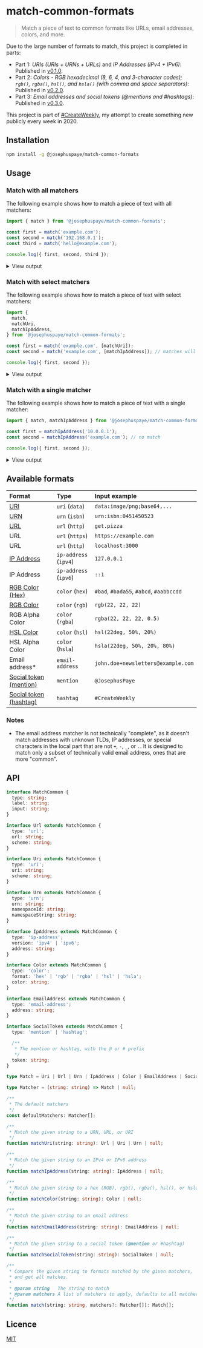 # match-common-formats

> Match a piece of text to common formats like URLs, email addresses, colors, and more.

Due to the large number of formats to match, this project is completed in parts:

- Part 1: _URIs (URIs + URNs + URLs)_ and _IP Addresses (IPv4 + IPv6)_: Published in [v0.1.0](https://github.com/JosephusPaye/match-common-formats/releases/tag/v0.1.0).
- Part 2: _Colors - RGB hexadecimal (8, 6, 4, and 3-character codes); `rgb()`, `rgba()`, `hsl()`, and `hsla()` (with comma and space separators)_: Published in [v0.2.0](https://github.com/JosephusPaye/match-common-formats/releases/tag/v0.2.0).
- Part 3: _Email addresses and social tokens (@mentions and #hashtags)_: Published in [v0.3.0](https://github.com/JosephusPaye/match-common-formats/releases/tag/v0.3.0).

This project is part of [#CreateWeekly](https://twitter.com/JosephusPaye/status/1214853295023411200), my attempt to create something new publicly every week in 2020.

## Installation

```bash
npm install -g @josephuspaye/match-common-formats
```

## Usage

### Match with all matchers

The following example shows how to match a piece of text with all matchers:

```js
import { match } from '@josephuspaye/match-common-formats';

const first = match('example.com');
const second = match('192.168.0.1');
const third = match('hello@example.com');

console.log({ first, second, third });
```

<details>
<summary>View output</summary>

```json
{
  "first": [
    {
      "type": "url",
      "label": "Web URL",
      "input": "example.com",
      "url": "http://example.com",
      "scheme": "http"
    }
  ],
  "second": [
    {
      "type": "ip-address",
      "label": "IPv4 Address",
      "input": "192.168.0.1",
      "version": "ipv4",
      "address": "192.168.0.1"
    }
  ],
  "third": [
    {
      "type": "email-address",
      "label": "Email Address",
      "input": "hello@example.com",
      "address": "hello@example.com"
    },
    {
      "type": "url",
      "label": "Web URL",
      "input": "hello@example.com",
      "url": "http://hello@example.com",
      "scheme": "http"
    }
  ]
}
```

</details>

### Match with select matchers

The following example shows how to match a piece of text with select matchers:

```js
import {
  match,
  matchUri,
  matchIpAddress,
} from '@josephuspaye/match-common-formats';

const first = match('example.com', [matchUri]);
const second = match('example.com', [matchIpAddress]); // matches will be empty

console.log({ first, second });
```

<details>
<summary>View output</summary>

```json
{
  "first": [
    {
      "type": "url",
      "label": "Web URL",
      "input": "example.com",
      "url": "http://example.com",
      "scheme": "http"
    }
  ],
  "second": []
}
```

</details>

### Match with a single matcher

The following example shows how to match a piece of text with a single matcher:

```js
import { match, matchIpAddress } from '@josephuspaye/match-common-formats';

const first = matchIpAddress('10.0.0.1');
const second = matchIpAddress('example.com'); // no match

console.log({ first, second });
```

<details>
<summary>View output</summary>

```json
{
  "first": {
    "type": "ip-address",
    "label": "IPv4 Address",
    "input": "10.0.0.1",
    "version": "ipv4",
    "address": "10.0.0.1"
  },
  "second": null
}
```

</details>

## Available formats

| Format                      | Type                  | Input example                           |
| :-------------------------- | :-------------------- | :-------------------------------------- |
| [URI][1]                    | `uri` (`data`)        | `data:image/png;base64,...`             |
| [URN][2]                    | `urn` (`isbn`)        | `urn:isbn:0451450523`                   |
| [URL][3]                    | `url` (`http`)        | `get.pizza`                             |
| URL                         | `url` (`https`)       | `https://example.com`                   |
| URL                         | `url` (`http`)        | `localhost:3000`                        |
| [IP Address][4]             | `ip-address` (`ipv4`) | `127.0.0.1`                             |
| IP Address                  | `ip-address` (`ipv6`) | `::1`                                   |
| [RGB Color (Hex)][5]        | `color` (`hex`)       | `#bad`, `#bada55`, `#abcd`, `#aabbccdd` |
| [RGB Color][5]              | `color` (`rgb`)       | `rgb(22, 22, 22)`                       |
| RGB Alpha Color             | `color` (`rgba`)      | `rgba(22, 22, 22, 0.5)`                 |
| [HSL Color][6]              | `color` (`hsl`)       | `hsl(22deg, 50%, 20%)`                  |
| HSL Alpha Color             | `color` (`hsla`)      | `hsla(22deg, 50%, 20%, 80%)`            |
| Email address\*             | `email-address`       | `john.doe+newsletters@example.com`      |
| [Social token (mention)][7] | `mention`             | `@JosephusPaye`                         |
| [Social token (hashtag)][8] | `hashtag`             | `#CreateWeekly`                         |

[1]: https://en.wikipedia.org/wiki/Uniform_Resource_Identifier
[2]: https://en.wikipedia.org/wiki/Uniform_Resource_Name
[3]: https://en.wikipedia.org/wiki/URL
[4]: https://en.wikipedia.org/wiki/IP_address
[5]: https://developer.mozilla.org/en-US/docs/Web/CSS/color_value#RGB_colors
[6]: https://developer.mozilla.org/en-US/docs/Web/CSS/color_value#HSL_colors
[7]: https://en.wikipedia.org/wiki/Mention_(blogging)
[8]: https://en.wikipedia.org/wiki/Hashtag

### Notes

- The email address matcher is not technically "complete", as it doesn't match addresses with unknown TLDs, IP addresses, or special characters in the local part that are not `+`, `-`, `_`, or `.`. It is designed to match only a subset of technically valid email address, ones that are more "common".

## API

```ts
interface MatchCommon {
  type: string;
  label: string;
  input: string;
}

interface Url extends MatchCommon {
  type: 'url';
  url: string;
  scheme: string;
}

interface Uri extends MatchCommon {
  type: 'uri';
  uri: string;
  scheme: string;
}

interface Urn extends MatchCommon {
  type: 'urn';
  urn: string;
  namespaceId: string;
  namespaceString: string;
}

interface IpAddress extends MatchCommon {
  type: 'ip-address';
  version: 'ipv4' | 'ipv6';
  address: string;
}

interface Color extends MatchCommon {
  type: 'color';
  format: 'hex' | 'rgb' | 'rgba' | 'hsl' | 'hsla';
  color: string;
}

interface EmailAddress extends MatchCommon {
  type: 'email-address';
  address: string;
}

interface SocialToken extends MatchCommon {
  type: 'mention' | 'hashtag';

  /**
   * The mention or hashtag, with the @ or # prefix
   */
  token: string;
}

type Match = Uri | Url | Urn | IpAddress | Color | EmailAddress | SocialToken;

type Matcher = (string: string) => Match | null;

/**
 * The default matchers
 */
const defaultMatchers: Matcher[];

/**
 * Match the given string to a URN, URL, or URI
 */
function matchUri(string: string): Url | Uri | Urn | null;

/**
 * Match the given string to an IPv4 or IPv6 address
 */
function matchIpAddress(string: string): IpAddress | null;

/**
 * Match the given string to a hex (RGB), rgb(), rgba(), hsl(), or hsla() color code
 */
function matchColor(string: string): Color | null;

/**
 * Match the given string to an email address
 */
function matchEmailAddress(string: string): EmailAddress | null;

/**
 * Match the given string to a social token (@mention or #hashtag)
 */
function matchSocialToken(string: string): SocialToken | null;

/**
 * Compare the given string to formats matched by the given matchers,
 * and get all matches.
 *
 * @param string   The string to match
 * @param matchers A list of matchers to apply, defaults to all matchers
 */
function match(string: string, matchers?: Matcher[]): Match[];
```

## Licence

[MIT](LICENCE)
